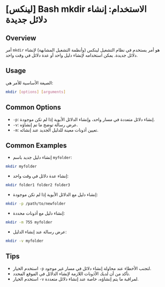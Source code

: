 # [لينكس] Bash mkdir الاستخدام: إنشاء دلائل جديدة

## Overview
أمر `mkdir` هو أمر يستخدم في نظام التشغيل لينكس (وأنظمة التشغيل المشابهة) لإنشاء دلائل جديدة. يمكن استخدامه لإنشاء دليل واحد أو عدة دلائل في وقت واحد.

## Usage
الصيغة الأساسية للأمر هي:

```bash
mkdir [options] [arguments]
```

## Common Options
- `-p`: إنشاء دلائل متعددة في مسار واحد، وإنشاء الدلائل الأبوية إذا لم تكن موجودة.
- `-v`: عرض رسالة توضح ما تم إنشاؤه.
- `-m`: تعيين أذونات معينة للدليل الجديد عند إنشائه.

## Common Examples
- إنشاء دليل جديد باسم `myfolder`:

```bash
mkdir myfolder
```

- إنشاء عدة دلائل في وقت واحد:

```bash
mkdir folder1 folder2 folder3
```

- إنشاء دليل مع الدلائل الأبوية إذا لم تكن موجودة:

```bash
mkdir -p /path/to/newfolder
```

- إنشاء دليل مع أذونات محددة:

```bash
mkdir -m 755 myfolder
```

- عرض رسالة عند إنشاء الدليل:

```bash
mkdir -v myfolder
```

## Tips
- استخدم الخيار `-p` لتجنب الأخطاء عند محاولة إنشاء دلائل في مسار غير موجود.
- تأكد من أن لديك الأذونات اللازمة لإنشاء الدلائل في الموقع المحدد.
- استخدم الخيار `-v` لمراقبة ما يتم إنشاؤه، خاصة عند إنشاء دلائل متعددة.